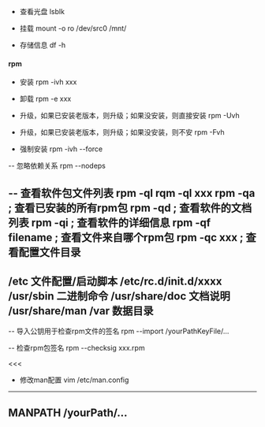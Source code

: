 - 查看光盘
lsblk

- 挂载
mount -o ro /dev/src0 /mnt/

- 存储信息
df -h

>>>
#### rpm
- 安装
rpm -ivh xxx

- 卸载
rpm -e xxx

- 升级，如果已安装老版本，则升级；如果没安装，则直接安装
rpm -Uvh

- 升级，如果已安装老版本，则升级；如果没安装，则不安
rpm -Fvh

- 强制安装
rpm -ivh --force

-- 忽略依赖关系
rpm --nodeps

-- 查看软件包文件列表
rpm -ql
rqm -ql xxx
rpm -qa ; 查看已安装的所有rpm包
rpm -qd ; 查看软件的文档列表
rpm -qi ; 查看软件的详细信息
rpm -qf filename ; 查看文件来自哪个rpm包
rpm -qc xxx ; 查看配置文件目录
------------------------
/etc    文件配置/启动脚本 /etc/rc.d/init.d/xxxx
/usr/sbin   二进制命令
/usr/share/doc  文档说明
/usr/share/man
/var    数据目录
-------------------------

-- 导入公钥用于检查rpm文件的签名
rpm --import /yourPathKeyFile/...

-- 检查rpm包签名
rpm --checksig xxx.rpm

<<<

- 修改man配置
vim /etc/man.config
-------------------
MANPATH /yourPath/...
-------------------